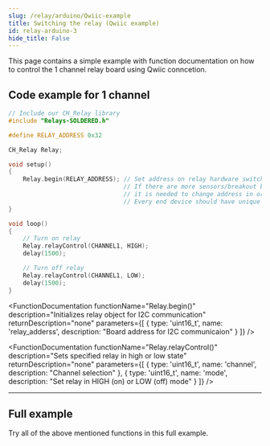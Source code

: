 ```yaml
---
slug: /relay/arduino/Qwiic-example 
title: Switching the relay (Qwiic example)
id: relay-arduino-3
hide_title: False
---
```


This page contains a simple example with function documentation on how to control the 1 channel relay board using Qwiic conncetion.

## Code example for 1 channel 
```cpp
// Include our CH_Relay library
#include "Relays-SOLDERED.h"

#define RELAY_ADDRESS 0x32

CH_Relay Relay;

void setup()
{
    Relay.begin(RELAY_ADDRESS); // Set address on relay hardware switch using provided addresses and here (0x30 - 0x37)
                                // If there are more sensors/breakout boards are connected with same address,
                                // it is needed to change address in order to have normal I2C communication.
                                // Every end device should have unique address on same bus
}

void loop()
{
    // Turn on relay
    Relay.relayControl(CHANNEL1, HIGH);
    delay(1500);

    // Turn off relay
    Relay.relayControl(CHANNEL1, LOW);
    delay(1500);
}
```

<FunctionDocumentation
  functionName="CH_Relay Relay()"
   description="Creates relay object, number of channels depends on how many parameters are given to the constructor (there can be 1,2,4 arguments)"
  returnDescription="none"
/>

<FunctionDocumentation
  functionName="Relay.begin()"
  description="Initializes relay object for I2C communication"
  returnDescription="none"
  parameters={[
    { type: 'uint16_t', name: 'relay_adderss', description: "Board address for I2C communicaion" }
  ]}
/>

<FunctionDocumentation
  functionName="Relay.relayControl()"
  description="Sets specified relay in high or low state"
  returnDescription="none"
  parameters={[
    { type: 'uint16_t', name: 'channel', description: "Channel selection" },
    { type: 'uint16_t', name: 'mode', description: "Set relay in HIGH (on) or LOW (off) mode" }
  ]}
/>

---

## Full example

Try all of the above mentioned functions in this full example.

<QuickLink 
  title="RelayControl1CHEasyC.ino" 
  description="Example file to show how to control 1 channel relay board using Qwiic comunication."
  url="https://github.com/SolderedElectronics/Soldered-Relay-Arduino-Library/blob/dev/examples/EasyC/RelayControl1CHEasyC/RelayControl1CHEasyC.ino" 
/>
